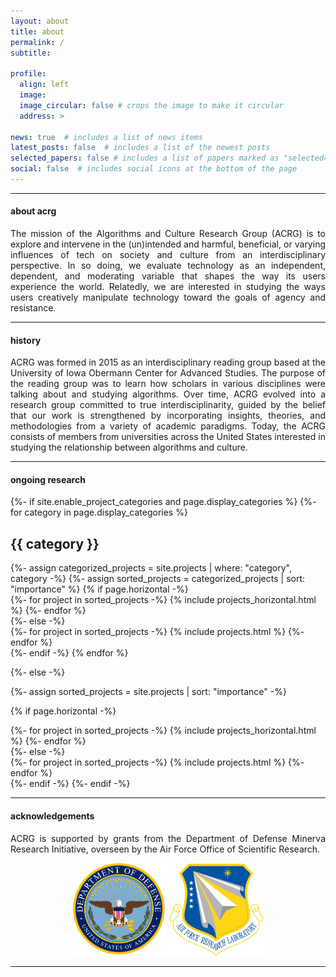 ```yaml
---
layout: about
title: about
permalink: /
subtitle: 

profile:
  align: left
  image: 
  image_circular: false # crops the image to make it circular
  address: >

news: true  # includes a list of news items
latest_posts: false  # includes a list of the newest posts
selected_papers: false # includes a list of papers marked as "selected={true}"
social: false  # includes social icons at the bottom of the page
---
```


---
#### about acrg
<p style="text-align: justify">
The mission of the Algorithms and Culture Research Group (ACRG) is to explore and intervene in the (un)intended and harmful, beneficial, or varying influences of tech on society and culture from an interdisciplinary perspective. In so doing, we evaluate technology as an independent, dependent, and moderating variable that shapes the way its users experience the world. Relatedly, we are interested in studying the ways users creatively manipulate technology toward the goals of agency and resistance.
</p>

---
#### history
<p style="text-align: justify">
ACRG was formed in 2015 as an interdisciplinary reading group based at the University of Iowa Obermann Center for Advanced Studies. The purpose of the reading group was to learn how scholars in various disciplines were talking about and studying algorithms. Over time, ACRG evolved into a research group committed to true interdisciplinarity, guided by the belief that our work is strengthened by incorporating insights, theories, and methodologies from a variety of academic paradigms. Today, the ACRG consists of members from universities across the United States interested in studying the relationship between algorithms and culture.
</p>

---
#### ongoing research

<!-- pages/projects.md -->
<div class="projects">
{%- if site.enable_project_categories and page.display_categories %}
  <!-- Display categorized projects -->
  {%- for category in page.display_categories %}
  <h2 class="category">{{ category }}</h2>
  {%- assign categorized_projects = site.projects | where: "category", category -%}
  {%- assign sorted_projects = categorized_projects | sort: "importance" %}
  <!-- Generate cards for each project -->
  {% if page.horizontal -%}
  <div class="container">
    <div class="row row-cols-2">
    {%- for project in sorted_projects -%}
      {% include projects_horizontal.html %}
    {%- endfor %}
    </div>
  </div>
  {%- else -%}
  <div class="grid">
    {%- for project in sorted_projects -%}
      {% include projects.html %}
    {%- endfor %}
  </div>
  {%- endif -%}
  {% endfor %}

{%- else -%}
<!-- Display projects without categories -->
{%- assign sorted_projects = site.projects | sort: "importance" -%}
  <!-- Generate cards for each project -->
{% if page.horizontal -%}
  <div class="container">
    <div class="row row-cols-2">
    {%- for project in sorted_projects -%}
      {% include projects_horizontal.html %}
    {%- endfor %}
    </div>
  </div>
  {%- else -%}
  <div class="grid">
    {%- for project in sorted_projects -%}
      {% include projects.html %}
    {%- endfor %}
  </div>
  {%- endif -%}
{%- endif -%}
</div>



---

#### acknowledgements

<p style="text-align: justify">
ACRG is supported by grants from the Department of Defense Minerva Research Initiative, overseen by the Air Force Office of Scientific Research.
</p>

<p style="text-align: center">
<img src="assets/img/USDoD_seal.png" width="150px">
<img src="assets/img/afrl.png" width="150px">
</p>

---

